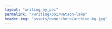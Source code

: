 ```yaml
---
layout: "writing_by_poi"
permalink: "/writing/poi/watson-lake"
header-img: "assets/owner/hero/archive-bg.jpg"
---
```


